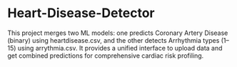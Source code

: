 # Heart-Disease-Detector
This project merges two ML models: one predicts Coronary Artery Disease (binary) using heartdisease.csv, and the other detects Arrhythmia types (1–15) using arrythmia.csv. It provides a unified interface to upload data and get combined predictions for comprehensive cardiac risk profiling.
